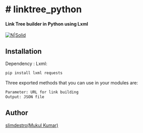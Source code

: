 # # linktree_python
#### Link Tree builder in Python using Lxml

[![N|Solid](https://upload.wikimedia.org/wikipedia/commons/thumb/c/c3/Python-logo-notext.svg/50px-Python-logo-notext.svg.png)](https://www.modcode.dev)
 
## Installation

Dependency : Lxml:

```sh
pip install lxml requests
```

Three exported methods that you can use in your modules are:

```sh
Parameter: URL for link building
Output: JSON file
```
## Author

[slimdestro(Mukul Kumar)](https://linktr.ee/slimdestro)
